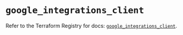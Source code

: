 # `google_integrations_client`

Refer to the Terraform Registry for docs: [`google_integrations_client`](https://registry.terraform.io/providers/hashicorp/google/6.23.0/docs/resources/integrations_client).
